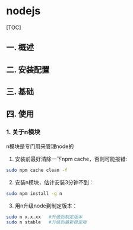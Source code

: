 # nodejs
[TOC]
## 一. 概述
## 二. 安装配置
## 三. 基础
## 四. 使用
### 1. 关于n模块
n模块是专门用来管理node的
1. 安装前最好清除一下npm cache，否则可能报错:
```bash
sudo npm cache clean -f 
```
2. 安装n模块，估计安装3分钟不到：
```bash
sudo npm install -g n
```
3. 用n升级node到制定版本：
```bash
sudo n x.x.xx   #升级到制定版本
sudo n stable   #升级到最新稳定版
```

